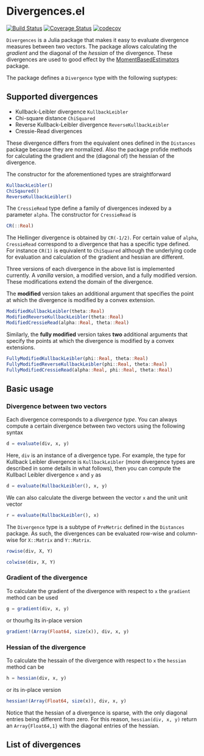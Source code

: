 # Divergences.el

[![Build Status](https://travis-ci.org/gragusa/Divergences.jl.svg?branch=master)](https://travis-ci.org/gragusa/Divergences.jl) [![Coverage Status](https://coveralls.io/repos/github/gragusa/Divergences.jl/badge.svg?branch=master)](https://coveralls.io/github/gragusa/Divergences.jl?branch=master) [![codecov](https://codecov.io/gh/gragusa/Divergences.jl/branch/master/graph/badge.svg)](https://codecov.io/gh/gragusa/Divergences.jl)


`Divergences` is a Julia package that makes it easy to evaluate divergence measures between two vectors. The package allows calculating the *gradient*  and the diagonal of the *hessian* of the divergence. These divergences are used to good effect by the  [MomentBasedEstimators](http://github.com/gragusa/MomentBasedEstimators.jl/git) package.

The package defines a `Divergence` type with the following suptypes:

## Supported divergences

* Kullback-Leibler divergence `KullbackLeibler`
* Chi-square distance `ChiSquared`
* Reverse Kullback-Leibler divergence `ReverseKullbackLeibler`
* Cressie-Read divergences

These divergence differs from the equivalent ones defined in the
`Distances` package because they are normalized. Also the package
profide methods for calculating the gradient and the (diagonal of) the
hessian of the divergence. 

The constructor for the aforementioned types are straightforward
```julia
KullbackLeibler()
ChiSqaured()
ReverseKullbackLeibler()
```
The `CressieRead` type define a family of divergences indexed by a
parameter `alpha`. The constructor for `CressieRead` is
```julia
CR(::Real)
```
The Hellinger divergence is obtained by `CR(-1/2)`. For certain value of `alpha`, `CressieRead`
correspond to a divergence that has a specific type defined. For
instance `CR(1)` is equivalent to `ChiSquared` although the underlying
code for evaluation and calculation of the gradient and hessian are
different. 

Three versions of each divergence in the above list is implemented
currently. A *vanilla* version, a modified version, and a fully modified
version. These modifications extend the domain of the divergence.

The **modified** version takes an additional argument that specifies the
point at which the divergence is modified by a convex extension. 
```julia
ModifiedKullbackLeibler(theta::Real)
ModifiedReverseKullbackLeibler(theta::Real)
ModifiedCressieRead(alpha::Real, theta::Real)
```

Similarly, the **fully modified** version takes **two** additional arguments
that specify the points at which the divergence is modified by a convex
extensions.
```julia
FullyModifiedKullbackLeibler(phi::Real, theta::Real)
FullyModifiedReverseKullbackLeibler(phi::Real, theta::Real)
FullyModifiedCressieRead(alpha::Real, phi::Real, theta::Real)
```


## Basic usage 

### Divergence between two vectors

Each divergence corresponds to a *divergence type*. You can always compute a certain divergence between two vectors using the following
syntax

```julia
d = evaluate(div, x, y)
```

Here, `div` is an instance of a divergence type. For example, the type
for Kullback Leibler divergence is ``KullbackLeibler`` (more divergence
types are described in some details in what follows), then you can
compute the Kullbacl Leibler divergence ``x`` and ``y`` as
```julia
d = evaluate(KullbackLeibler(), x, y)
```

We can also calculate the diverge between the vector ``x`` and the unit unit vector
```julia
r = evaluate(KullbackLeibler(), x)
```

The `Divergence` type is a subtype of `PreMetric` defined in the
`Distances` package. As such, the divergences can be evaluated
row-wise and column-wise for `X::Matrix` and `Y::Matrix`. 

```julia
rowise(div, X, Y)
```

```julia
colwise(div, X, Y)
```

### Gradient of the divergence

To calculate the gradient of the divergence with respect to ``x`` the
`gradient` method can be used
```julia
g = gradient(div, x, y)
```
or thourhg its in-place version

```julia
gradient!(Array(Float64, size(x)), div, x, y)
```

### Hessian of the divergence
To calculate the hessain of the divergence with respect to ``x`` the
`hessian` method can be
```julia
h = hessian(div, x, y)
```
or its in-place version 
```julia
hessian!(Array(Float64, size(x)), div, x, y)
```

Notice that the hessian of a divergence is sparse, with the only diagonal entries being different from zero. For this reason, `hessian(div, x, y)` return an `Array{Float64,1}` with the diagonal entries of the hessian.

## List of divergences


